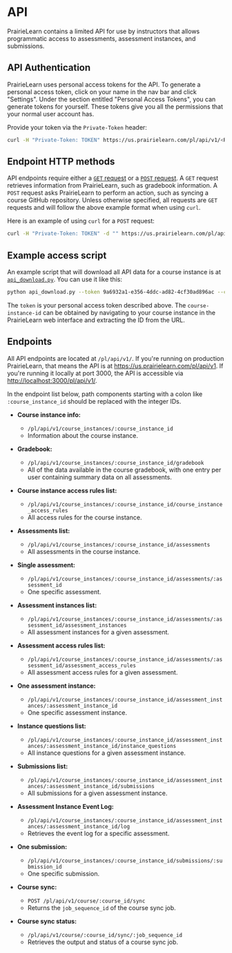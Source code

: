 # API

PrairieLearn contains a limited API for use by instructors that
allows programmatic access to assessments, assessment instances, and
submissions.

## API Authentication

PrairieLearn uses personal access tokens for the API. To generate a personal
access token, click on your name in the nav bar and click "Settings". Under
the section entitled "Personal Access Tokens", you can generate tokens for
yourself. These tokens give you all the permissions that your normal user
account has.

Provide your token via the `Private-Token` header:

```sh
curl -H "Private-Token: TOKEN" https://us.prairielearn.com/pl/api/v1/<REST_OF_PATH>
```

## Endpoint HTTP methods

API endpoints require either a [`GET` request](https://developer.mozilla.org/en-US/docs/Web/HTTP/Reference/Methods/GET) or a [`POST` request](https://developer.mozilla.org/en-US/docs/Web/HTTP/Reference/Methods/POST). A `GET` request retrieves information from PrairieLearn, such as gradebook information. A `POST` request asks PrairieLearn to perform an action, such as syncing a course GitHub repository. Unless otherwise specified, all requests are `GET` requests and will follow the above example format when using `curl`.

Here is an example of using `curl` for a `POST` request:

```sh
curl -H "Private-Token: TOKEN" -d "" https://us.prairielearn.com/pl/api/v1/<REST_OF_PATH>
```

## Example access script

An example script that will download all API data for a course instance is at [`api_download.py`](https://github.com/PrairieLearn/PrairieLearn/blob/master/contrib/api_download.py). You can use it like this:

```sh
python api_download.py --token 9a6932a1-e356-4ddc-ad82-4cf30ad896ac --course-instance-id 29832 --output-dir tam212fa18
```

The `token` is your personal access token described above. The `course-instance-id` can be obtained by navigating to your course instance in the PrairieLearn web interface and extracting the ID from the URL.

## Endpoints

All API endpoints are located at `/pl/api/v1/`. If you're running on
production PrairieLearn, that means the API is at
<https://us.prairielearn.com/pl/api/v1>. If you're running it locally
at port 3000, the API is accessible via <http://localhost:3000/pl/api/v1/>.

In the endpoint list below, path components starting with a colon like
`:course_instance_id` should be replaced with the integer IDs.

- **Course instance info:**
  - `/pl/api/v1/course_instances/:course_instance_id`
  - Information about the course instance.

- **Gradebook:**
  - `/pl/api/v1/course_instances/:course_instance_id/gradebook`
  - All of the data available in the course gradebook, with one entry per user containing summary data on all assessments.

- **Course instance access rules list:**
  - `/pl/api/v1/course_instances/:course_instance_id/course_instance_access_rules`
  - All access rules for the course instance.

- **Assessments list:**
  - `/pl/api/v1/course_instances/:course_instance_id/assessments`
  - All assessments in the course instance.

- **Single assessment:**
  - `/pl/api/v1/course_instances/:course_instance_id/assessments/:assessment_id`
  - One specific assessment.

- **Assessment instances list:**
  - `/pl/api/v1/course_instances/:course_instance_id/assessments/:assessment_id/assessment_instances`
  - All assessment instances for a given assessment.

- **Assessment access rules list:**
  - `/pl/api/v1/course_instances/:course_instance_id/assessments/:assessment_id/assessment_access_rules`
  - All assessment access rules for a given assessment.

- **One assessment instance:**
  - `/pl/api/v1/course_instances/:course_instance_id/assessment_instances/:assessment_instance_id`
  - One specific assessment instance.

- **Instance questions list:**
  - `/pl/api/v1/course_instances/:course_instance_id/assessment_instances/:assessment_instance_id/instance_questions`
  - All instance questions for a given assessment instance.

- **Submissions list:**
  - `/pl/api/v1/course_instances/:course_instance_id/assessment_instances/:assessment_instance_id/submissions`
  - All submissions for a given assessment instance.

- **Assessment Instance Event Log:**
  - `/pl/api/v1/course_instances/:course_instance_id/assessment_instances/:assessment_instance_id/log`
  - Retrieves the event log for a specific assessment.

- **One submission:**
  - `/pl/api/v1/course_instances/:course_instance_id/submissions/:submission_id`
  - One specific submission.

- **Course sync:**
  - `POST /pl/api/v1/course/:course_id/sync`
  - Returns the `job_sequence_id` of the course sync job.

- **Course sync status:**
  - `/pl/api/v1/course/:course_id/sync/:job_sequence_id`
  - Retrieves the output and status of a course sync job.
